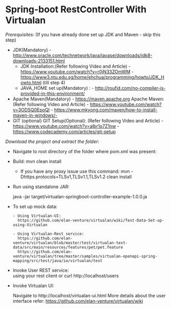 Spring-boot RestController With Virtualan
==========================================

*Prerequisites:* (If you have already done set up JDK and Maven - skip this step)
- JDK(Mandatory) -  http://www.oracle.com/technetwork/java/javase/downloads/jdk8-downloads-2133151.html
    - JDK Installation:(Refer following Video and Article)
            - https://www.youtube.com/watch?v=r0jN33ZOmWM
            - https://www3.ntu.edu.sg/home/ehchua/programming/howto/JDK_Howto.html (till step 4)
     - JAVA_HOME set up(Mandatory) :
            - http://roufid.com/no-compiler-is-provided-in-this-environment/
- Apache Maven(Mandatory)  - https://maven.apache.org
     Apache Maven: (Refer following Video and Article)
            - https://www.youtube.com/watch?v=3ODSQ0EpoQI
            - https://www.mkyong.com/maven/how-to-install-maven-in-windows/-
- GIT (optional)
     GIT Setup(Optional): (Refer following Video and Article)
            - https://www.youtube.com/watch?v=albr1o7Z1nw
            - https://www.codecademy.com/articles/git-setup
 
 
*Download the project and extract the folder*:

- Navigate to root directory of the folder where pom.xml was present:

- Build:
         mvn clean install
	 - If you have any proxy issue use this command: 
         mvn -Dhttps.protocols=TLSv1,TLSv1.1,TLSv1.2 clean install 
                  
- Run using standalone JAR:

	java -jar target/virtualan-springboot-controller-example-1.0.0.ja         

- To set up mock data:
      
      - Using Virtualan-UI:       
      	https://github.com/elan-venture/virtualan/wiki/Test-Data-Set-up-using-Virtualan
      
      - Using Virtualan-Rest service:
      	https://github.com/elan-venture/virtualan/blob/master/test/virtualan-test-data/src/main/resources/features/pet/pet.feature
	  	https://github.com/elan-venture/virtualan/tree/master/samples/virtualan-openapi-spring-mapping/src/test/java/io/virtualan/test

- Invoke User REST service:  
     using your rest client or curl http://localhost/users

- Invoke Virtualan UI:  			
  
  	Navigate to http://localhost/virtualan-ui.html 
	More details about the user interface refer: https://github.com/elan-venture/virtualan/wiki 
